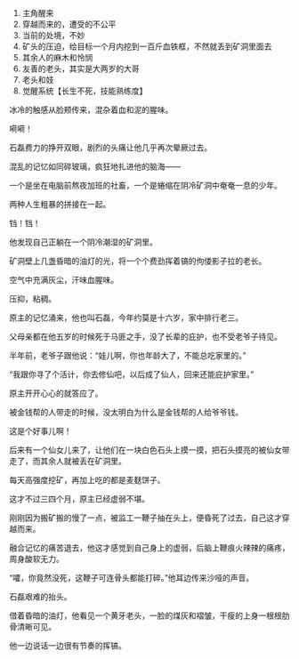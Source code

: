 1. 主角醒来
2. 穿越而来的，遭受的不公平
3. 当前的处境，不妙
4. 矿头的压迫，给目标一个月内挖到一百斤血铁框，不然就丢到矿洞里面去
5. 其余人的麻木和怜悯
6. 友善的老头，其实是大两岁的大哥
7. 老头和妓
8. 觉醒系统【长生不死，技能熟练度】

冰冷的触感从脸颊传来，混杂着血和泥的腥味。

嗬嗬！

石磊费力的挣开双眼，剧烈的头痛让他几乎再次晕厥过去。

混乱的记忆如同碎玻璃，疯狂地扎进他的脑海——

一个是坐在电脑前熬夜加班的社畜，一个是蜷缩在阴冷矿洞中奄奄一息的少年。

两种人生粗暴的拼接在一起。

铛！铛！

他发现自己正躺在一个阴冷潮湿的矿洞里。

矿洞壁上几盏昏暗的油灯的光，将一个个费劲挥着镐的佝偻影子拉的老长。

空气中充满灰尘，汗味血腥味。

压抑，粘稠。

原主的记忆涌来，他也叫石磊，今年约莫是十六岁，家中排行老三。

父母亲都在他五岁的时候死于马匪之手，没了长辈的庇护，也不受老爷子待见。

半年前，老爷子跟他说：“娃儿啊，你也年龄大了，不能总吃家里的。”

“我跟你寻了个活计，你去修仙吧，以后成了仙人，回来还能庇护家里。”

原主开开心心的就答应了。

被金钱帮的人带走的时候，没太明白为什么是金钱帮的人给爷爷钱。

这是个好事儿啊！

后来有一个仙女儿来了，让他们在一块白色石头上摸一摸，把石头摸亮的被仙女带走了，而其余人就被丢在矿洞里。

每天高强度挖矿，再加上吃的都是麦麸饼子。

这才不过三四个月，原主已经虚弱不堪。

刚刚因为搬矿搬的慢了一点，被监工一鞭子抽在头上，便昏死了过去，自己这才穿越而来。

融合记忆的痛苦退去，他这才感觉到自己身上的虚弱，后脑上鞭痕火辣辣的痛疼，周身酸软无力。

“嚯，你竟然没死，这鞭子可连骨头都能打碎。”他耳边传来沙哑的声音。

石磊艰难的抬头。

借着昏暗的油灯，他看见一个黄牙老头，一脸的煤灰和褶皱，干瘦的上身一根根肋骨清晰可见。

他一边说话一边很有节奏的挥镐。















